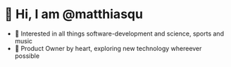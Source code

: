 # 👋 Hi, I am @matthiasqu
- 👀 Interested in all things software-development and science, sports and music
- 💞️ Product Owner by heart, exploring new technology whereever possible
<!---
matthiasqu/matthiasqu is a ✨ special ✨ repository because its `README.md` (this file) appears on your GitHub profile.
You can click the Preview link to take a look at your changes.
--->
